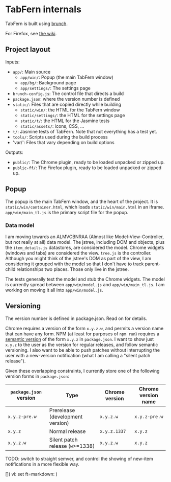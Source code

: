 # TabFern internals

TabFern is built using [brunch](https://brunch.io/).



For Firefox, see
[the wiki](https://github.com/cxw42/TabFern/wiki/Developing-on-Firefox).

## Project layout

Inputs:

 - `app/`: Main source
   - `app/win/`: Popup (the main TabFern window)
   - `app/bg/`: Background page
   - `app/settings/`: The settings page
 - `brunch-config.js`: The control file that directs a build
 - `package.json`: where the version number is defined
 - `static/`: Files that are copied directly while building
   - `static/win/`: the HTML for the TabFern window
   - `static/settings/`: the HTML for the settings page
   - `static/t/`: the HTML for the Jasmine tests
   - `static/assets/`: icons, CSS, ...
 - `t/`: Jasmine tests of TabFern.  Note that not everything has a test yet.
 - `tools/`: Scripts used during the build process
 - 'var/': Files that vary depending on build options

Outputs:

 - `public/`: The Chrome plugin, ready to be loaded unpacked or zipped up.
 - `public-ff/`: The Firefox plugin, ready to be loaded unpacked or zipped up.

## Popup

The popup is the main TabFern window, and the heart of the project.  It is
`static/win/container.html`, which loads `static/win/main.html` in an iframe.
`app/win/main_tl.js` is the primary script file for the popup.

### Data model

I am moving towards an ALMVCBNRAA (Almost like Model-View-Controller, but not
really at all) data model.  The jstree, including DOM and objects, plus the
`item_details.js` datastores, are considered the model.  Chrome widgets
(windows and tabs) are considered the view.  `tree.js` is the controller.
Although you might think of the jstree's DOM as part of the view, I am
considering it grouped with the model so that I don't have to track
parent-child relationships two places.  Those only live in the jstree.

The tests generally test the model and stub the Chrome widgets.  The model
is currently spread between `app/win/model.js` and `app/win/main_tl.js`.
I am working on moving it all into `app/win/model.js`.

## Versioning

The version number is defined in package.json.  Read on for details.

Chrome requires a version of the form `x.y.z.w`, and permits a version name
that can have any form.  NPM (at least for purposes of `npm run`) requires
a [semantic version](https://semver.org) of the form `x.y.z` in `package.json`.
I want to show just `x.y.z` to the user as the version for regular releases,
and follow semantic versioning.  I also want to be able to push patches
without interrupting the user with a new-version notification
(what I am calling a "silent patch release").

Given these overlapping constraints, I currently store one of the following
version forms in `package.json`:

| `package.json` version | Type | Chrome version | Chrome version name |
| ---------------------- | ---- | -------------- | ------------------- |
| `x.y.z-pre.w` | Prerelease (development version) | `x.y.z.w` | `x.y.z-pre.w` |
| `x.y.z` | Normal release | `x.y.z.1337` | `x.y.z` |
| `x.y.z.w` | Silent patch release (`w`>=1338) | `x.y.z.w` | `x.y.z` |

TODO: switch to straight semver, and control the showing of new-item
notifications in a more flexible way.

[]( vi: set ft=markdown: )
